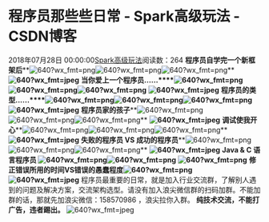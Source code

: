 # 程序员那些些日常 - Spark高级玩法 - CSDN博客
2018年07月28日 00:00:00[Spark高级玩法](https://me.csdn.net/rlnLo2pNEfx9c)阅读数：264
**程序员自学完一个新框架后****![640?wx_fmt=png](https://ss.csdn.net/p?https://mmbiz.qpic.cn/mmbiz_png/O0xtFGCiaLmuDfP4R6NoJl4UozKYOlt8oe7sgW0HVHdTKJ9H8t8ocxo8wUCxP15V08iaL4qKC2t9GgXq5nsIHXrA/640?wx_fmt=png)![640?wx_fmt=png](https://ss.csdn.net/p?https://mmbiz.qpic.cn/mmbiz_png/O0xtFGCiaLmuDfP4R6NoJl4UozKYOlt8oe7sgW0HVHdTKJ9H8t8ocxo8wUCxP15V08iaL4qKC2t9GgXq5nsIHXrA/640?wx_fmt=png)![640?wx_fmt=png](https://ss.csdn.net/p?https://mmbiz.qpic.cn/mmbiz_png/O0xtFGCiaLmuDfP4R6NoJl4UozKYOlt8oe7sgW0HVHdTKJ9H8t8ocxo8wUCxP15V08iaL4qKC2t9GgXq5nsIHXrA/640?wx_fmt=png)**
**![640?wx_fmt=jpeg](https://ss.csdn.net/p?https://mmbiz.qpic.cn/mmbiz_jpg/O0xtFGCiaLmuDfP4R6NoJl4UozKYOlt8osZibeeibp4IiaMPeGyIqySfvVICkxJPAsSKl6icnw2BibJNs9GpQJBBicCsQ/640?wx_fmt=jpeg)**
**当你爱上一个程序员……****![640?wx_fmt=png](https://ss.csdn.net/p?https://mmbiz.qpic.cn/mmbiz_png/O0xtFGCiaLmuDfP4R6NoJl4UozKYOlt8oqhhiaibbM5wAXbWbE63axqD4MicgwU0ibYyO0LXkQbSJhibSNlk0WiatpBwg/640?wx_fmt=png)![640?wx_fmt=png](https://ss.csdn.net/p?https://mmbiz.qpic.cn/mmbiz_png/O0xtFGCiaLmuDfP4R6NoJl4UozKYOlt8oqhhiaibbM5wAXbWbE63axqD4MicgwU0ibYyO0LXkQbSJhibSNlk0WiatpBwg/640?wx_fmt=png)![640?wx_fmt=png](https://ss.csdn.net/p?https://mmbiz.qpic.cn/mmbiz_png/O0xtFGCiaLmuDfP4R6NoJl4UozKYOlt8oqhhiaibbM5wAXbWbE63axqD4MicgwU0ibYyO0LXkQbSJhibSNlk0WiatpBwg/640?wx_fmt=png)**
**![640?wx_fmt=jpeg](https://ss.csdn.net/p?https://mmbiz.qpic.cn/mmbiz_jpg/O0xtFGCiaLmuDfP4R6NoJl4UozKYOlt8oJOhcEPHRhibaGY8Vl2OY7eMJvOqjhlxfXh9buCyYEsvFJ1zB9gtp3vg/640?wx_fmt=jpeg)**
**程序员的类型......****![640?wx_fmt=png](https://ss.csdn.net/p?https://mmbiz.qpic.cn/mmbiz_png/O0xtFGCiaLmuDfP4R6NoJl4UozKYOlt8oicqBl15C8DdFOyCwKFydCtjfzQ2EE250wFIxW1QVM7abgjBxvmtSLHw/640?wx_fmt=png)![640?wx_fmt=png](https://ss.csdn.net/p?https://mmbiz.qpic.cn/mmbiz_png/O0xtFGCiaLmuDfP4R6NoJl4UozKYOlt8oicqBl15C8DdFOyCwKFydCtjfzQ2EE250wFIxW1QVM7abgjBxvmtSLHw/640?wx_fmt=png)![640?wx_fmt=png](https://ss.csdn.net/p?https://mmbiz.qpic.cn/mmbiz_png/O0xtFGCiaLmuDfP4R6NoJl4UozKYOlt8oicqBl15C8DdFOyCwKFydCtjfzQ2EE250wFIxW1QVM7abgjBxvmtSLHw/640?wx_fmt=png)**
**![640?wx_fmt=jpeg](https://ss.csdn.net/p?https://mmbiz.qpic.cn/mmbiz_jpg/O0xtFGCiaLmuDfP4R6NoJl4UozKYOlt8oLoTun3ccTKIOrOCcVYicEEXXSVzqgGzoMYCcoFdfbIkjvh0fyTLHO8w/640?wx_fmt=jpeg)**
**程序员家的孩子****![640?wx_fmt=png](https://ss.csdn.net/p?https://mmbiz.qpic.cn/mmbiz_png/O0xtFGCiaLmuDfP4R6NoJl4UozKYOlt8oicqBl15C8DdFOyCwKFydCtjfzQ2EE250wFIxW1QVM7abgjBxvmtSLHw/640?wx_fmt=png)![640?wx_fmt=png](https://ss.csdn.net/p?https://mmbiz.qpic.cn/mmbiz_png/O0xtFGCiaLmuDfP4R6NoJl4UozKYOlt8oicqBl15C8DdFOyCwKFydCtjfzQ2EE250wFIxW1QVM7abgjBxvmtSLHw/640?wx_fmt=png)![640?wx_fmt=png](https://ss.csdn.net/p?https://mmbiz.qpic.cn/mmbiz_png/O0xtFGCiaLmuDfP4R6NoJl4UozKYOlt8oicqBl15C8DdFOyCwKFydCtjfzQ2EE250wFIxW1QVM7abgjBxvmtSLHw/640?wx_fmt=png)**
**![640?wx_fmt=jpeg](https://ss.csdn.net/p?https://mmbiz.qpic.cn/mmbiz_jpg/O0xtFGCiaLmuDfP4R6NoJl4UozKYOlt8oXkTNQonE0jiaPQjWagxTRczLvia4OlhWJlZcQnpjnIZ3OXpqEZcvpRZw/640?wx_fmt=jpeg)**
**调试使我开心****![640?wx_fmt=png](https://ss.csdn.net/p?https://mmbiz.qpic.cn/mmbiz_png/O0xtFGCiaLmuDfP4R6NoJl4UozKYOlt8o1b2OqzqyTqIvIeXPWpbqD0MzmTBckj4u7bSiaqlkUhJFrJ4pTUClKibQ/640?wx_fmt=png)![640?wx_fmt=png](https://ss.csdn.net/p?https://mmbiz.qpic.cn/mmbiz_png/O0xtFGCiaLmuDfP4R6NoJl4UozKYOlt8o1b2OqzqyTqIvIeXPWpbqD0MzmTBckj4u7bSiaqlkUhJFrJ4pTUClKibQ/640?wx_fmt=png)![640?wx_fmt=png](https://ss.csdn.net/p?https://mmbiz.qpic.cn/mmbiz_png/O0xtFGCiaLmuDfP4R6NoJl4UozKYOlt8o1b2OqzqyTqIvIeXPWpbqD0MzmTBckj4u7bSiaqlkUhJFrJ4pTUClKibQ/640?wx_fmt=png)**
**![640?wx_fmt=jpeg](https://ss.csdn.net/p?https://mmbiz.qpic.cn/mmbiz_jpg/O0xtFGCiaLmuDfP4R6NoJl4UozKYOlt8oUpBHyDS20IsuZR136meHVaN6ytjwHpFPgxZDASTCot3x0qr5vYiaY1g/640?wx_fmt=jpeg)**
**失败的程序员 VS 成功的程序员****![640?wx_fmt=png](https://ss.csdn.net/p?https://mmbiz.qpic.cn/mmbiz_png/O0xtFGCiaLmuDfP4R6NoJl4UozKYOlt8oibPLVGCclNyDiaByk7BDCga84W9dVN7Dfwkf5EKN3iboyQOSNnN0vzQcQ/640?wx_fmt=png)![640?wx_fmt=png](https://ss.csdn.net/p?https://mmbiz.qpic.cn/mmbiz_png/O0xtFGCiaLmuDfP4R6NoJl4UozKYOlt8oibPLVGCclNyDiaByk7BDCga84W9dVN7Dfwkf5EKN3iboyQOSNnN0vzQcQ/640?wx_fmt=png)![640?wx_fmt=png](https://ss.csdn.net/p?https://mmbiz.qpic.cn/mmbiz_png/O0xtFGCiaLmuDfP4R6NoJl4UozKYOlt8oibPLVGCclNyDiaByk7BDCga84W9dVN7Dfwkf5EKN3iboyQOSNnN0vzQcQ/640?wx_fmt=png)**
**![640?wx_fmt=jpeg](https://ss.csdn.net/p?https://mmbiz.qpic.cn/mmbiz_jpg/O0xtFGCiaLmuDfP4R6NoJl4UozKYOlt8ooaWbTd3YvhZeZcVaqoGh3ntIHOOMmvn2qGiaDw1x7icyba5iaaY9dlUbw/640?wx_fmt=jpeg)**
**Java & C 语言程序员 ![640?wx_fmt=png](https://ss.csdn.net/p?https://mmbiz.qpic.cn/mmbiz_png/O0xtFGCiaLmuDfP4R6NoJl4UozKYOlt8oReOa7zCAg6ia6oLSXFgvnzyN1MEy3fh2ia79D0t4mhFsw1AhOnBY5KqA/640?wx_fmt=png)![640?wx_fmt=png](https://ss.csdn.net/p?https://mmbiz.qpic.cn/mmbiz_png/O0xtFGCiaLmuDfP4R6NoJl4UozKYOlt8oReOa7zCAg6ia6oLSXFgvnzyN1MEy3fh2ia79D0t4mhFsw1AhOnBY5KqA/640?wx_fmt=png)**
**![640?wx_fmt=png](https://ss.csdn.net/p?https://mmbiz.qpic.cn/mmbiz_png/O0xtFGCiaLmuDfP4R6NoJl4UozKYOlt8oSjfZqAFrTFHpnkqibWNJxY62mvF9OTxlCFS2K71oibUfSVCH1Ck6iaX4w/640?wx_fmt=png)**
**修正错误所用的时间VS错误的愚蠢程度![640?wx_fmt=png](https://ss.csdn.net/p?https://mmbiz.qpic.cn/mmbiz_png/O0xtFGCiaLmuDfP4R6NoJl4UozKYOlt8oN2vofP9yiaxJmPvJejxLpm59l3tEDj4uemIsRxapsxxtXKVTDN34WGw/640?wx_fmt=png)**
**![640?wx_fmt=jpeg](https://ss.csdn.net/p?https://mmbiz.qpic.cn/mmbiz_jpg/O0xtFGCiaLmuDfP4R6NoJl4UozKYOlt8ooAtVxXOibfk9lp1g2bCLeeSdvC20NclrdZwekrbWZkztHfQJpHL7l4w/640?wx_fmt=jpeg)**
程序员最重要的日常，就是加入行业交流群，了解别人遇到的问题及解决方案，交流架构选型。请没有加入浪尖微信群的扫码加群。不能加群的话，那就先加浪尖微信：158570986 ，浪尖拉你入群。
**纯技术交流，不能打广告，违者踢出。**
![640?wx_fmt=jpeg](https://ss.csdn.net/p?https://mmbiz.qpic.cn/mmbiz_jpg/adI0ApTVBFX2plQocLWX5dRzicL8nX1TWBibfzuRwcBj7gUZjD7UHK9hlhRUnR7PpUkSYDxTG6jy5lz44RbSuDTA/640?wx_fmt=jpeg)
